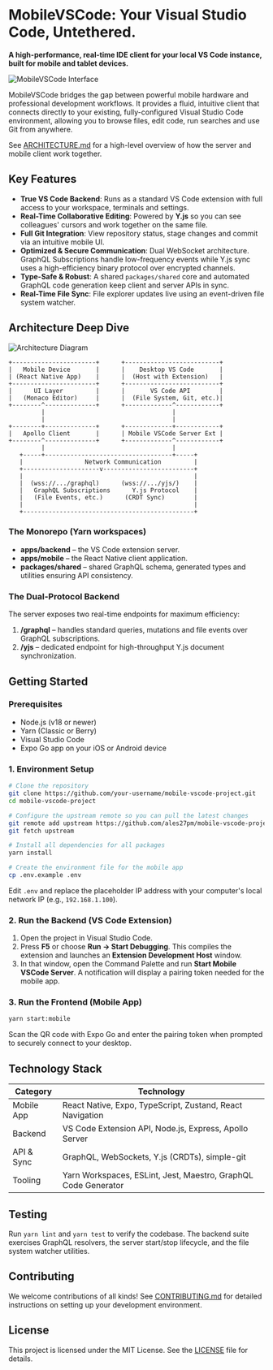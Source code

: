 # MobileVSCode: Your Visual Studio Code, Untethered.

**A high-performance, real-time IDE client for your local VS Code instance, built for mobile and tablet devices.**

![MobileVSCode Interface](https://user-images.githubusercontent.com/12345/placeholder-image.png)

MobileVSCode bridges the gap between powerful mobile hardware and professional development workflows. It provides a fluid, intuitive client that connects directly to your existing, fully-configured Visual Studio Code environment, allowing you to browse files, edit code, run searches and use Git from anywhere.

See [ARCHITECTURE.md](ARCHITECTURE.md) for a high-level overview of how the server and mobile client work together.

## Key Features

- **True VS Code Backend**: Runs as a standard VS Code extension with full access to your workspace, terminals and settings.
- **Real-Time Collaborative Editing**: Powered by **Y.js** so you can see colleagues' cursors and work together on the same file.
- **Full Git Integration**: View repository status, stage changes and commit via an intuitive mobile UI.
- **Optimized & Secure Communication**: Dual WebSocket architecture. GraphQL Subscriptions handle low-frequency events while Y.js sync uses a high-efficiency binary protocol over encrypted channels.
- **Type-Safe & Robust**: A shared `packages/shared` core and automated GraphQL code generation keep client and server APIs in sync.
- **Real-Time File Sync**: File explorer updates live using an event-driven file system watcher.

## Architecture Deep Dive

![Architecture Diagram](https://user-images.githubusercontent.com/12345/architecture-diagram.png)

```
+-----------------------+      +--------------------------+
|   Mobile Device       |      |    Desktop VS Code       |
| (React Native App)    |      |  (Host with Extension)   |
+-----------------------+      +--------------------------+
|      UI Layer         |      |       VS Code API        |
|   (Monaco Editor)     |      |  (File System, Git, etc.)|
+--------^--------------+      +-------------^------------+
         |                                   |
         |                                   |
+--------+--------------+      +-------------+------------+
|   Apollo Client       |      | Mobile VSCode Server Ext |
+--------^--------------+      +-------------^------------+
         |                                   |
   +-----+-----------------------------------+-----+
   |                 Network Communication         |
   +---------------------v-------------------------+
   |                                               |
   |  (wss://.../graphql)      (wss://.../yjs/)    |
   |   GraphQL Subscriptions      Y.js Protocol    |
   |   (File Events, etc.)      (CRDT Sync)        |
   |                                               |
   +-----------------------------------------------+
```

### The Monorepo (Yarn workspaces)

- **apps/backend** – the VS Code extension server.
- **apps/mobile** – the React Native client application.
- **packages/shared** – shared GraphQL schema, generated types and utilities ensuring API consistency.

### The Dual-Protocol Backend

The server exposes two real-time endpoints for maximum efficiency:

1. **/graphql** – handles standard queries, mutations and file events over GraphQL subscriptions.
2. **/yjs** – dedicated endpoint for high-throughput Y.js document synchronization.

## Getting Started

### Prerequisites

- Node.js (v18 or newer)
- Yarn (Classic or Berry)
- Visual Studio Code
- Expo Go app on your iOS or Android device

### 1. Environment Setup

```bash
# Clone the repository
git clone https://github.com/your-username/mobile-vscode-project.git
cd mobile-vscode-project

# Configure the upstream remote so you can pull the latest changes
git remote add upstream https://github.com/ales27pm/mobile-vscode-project.git
git fetch upstream

# Install all dependencies for all packages
yarn install

# Create the environment file for the mobile app
cp .env.example .env
```

Edit `.env` and replace the placeholder IP address with your computer's local network IP (e.g., `192.168.1.100`).

### 2. Run the Backend (VS Code Extension)

1. Open the project in Visual Studio Code.
2. Press **F5** or choose **Run → Start Debugging**. This compiles the extension and launches an **Extension Development Host** window.
3. In that window, open the Command Palette and run **Start Mobile VSCode Server**. A notification will display a pairing token needed for the mobile app.

### 3. Run the Frontend (Mobile App)

```bash
yarn start:mobile
```

Scan the QR code with Expo Go and enter the pairing token when prompted to securely connect to your desktop.

## Technology Stack

| Category    | Technology                                                         |
|-------------|--------------------------------------------------------------------|
| Mobile App  | React Native, Expo, TypeScript, Zustand, React Navigation          |
| Backend     | VS Code Extension API, Node.js, Express, Apollo Server             |
| API & Sync  | GraphQL, WebSockets, Y.js (CRDTs), simple-git                      |
| Tooling     | Yarn Workspaces, ESLint, Jest, Maestro, GraphQL Code Generator     |

## Testing

Run `yarn lint` and `yarn test` to verify the codebase. The backend suite exercises GraphQL resolvers, the server start/stop lifecycle, and the file system watcher utilities.


## Contributing

We welcome contributions of all kinds! See [CONTRIBUTING.md](CONTRIBUTING.md) for detailed instructions on setting up your development environment.

## License

This project is licensed under the MIT License. See the [LICENSE](LICENSE) file for details.
